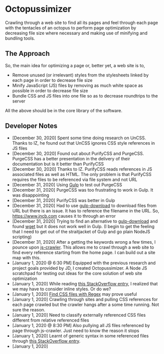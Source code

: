 # Octopussimizer

Crawling through a web site to find all its pages and feel through each page with the tentacles of an octopus to perform page optimization by decreasing file size where necessary and making use of minifying and bundling tools.

## The Approach

So, the main idea for optimizing a page or, better yet, a web site is to,

 * Remove unused (or irrelevant) styles from the stylesheets linked by each page in order to decrease file size
 * Minify JavaScript (JS) files by removing as much white space as possible in order to decrease file size
 * Bundle CSS and JS files into one file so as to decrease roundtrips to the server

All the above should be in the core library of the software.

## Developer Notes

 * [December 30, 2020] Spent some time doing research on UnCSS. Thanks to IZ, he found out that UnCSS ignores CSS style references in JS files
 * [December 30, 2020] Found out about PurifyCSS and PurgeCSS. PurgeCSS has a better presentation in the delivery of their documentation but is it better than PurifyCSS
 * [December 30, 2020] Thanks to IZ. PurifyCSS reads references in JS associated files as well as HTML. The only problem is that PurifyCSS requires the files to be referenced via file system and not URL
 * [December 31, 2020] Using [Gulp](https://gulpjs.com/) to test out PurgeCSS
 * [December 31, 2020] PurgeCSS was too frustrating to work in Gulp. It was disappointing
 * [December 31, 2020] PurifyCSS was better in Gulp
 * [December 31, 2020] Had to use [gulp-download](https://www.npmjs.com/package/gulp-download) to download files from URL but there is an issue. It has to reference the filename in the URL. So, https://www.jncb.com causes it to through an error
 * [December 31, 2020] Trying to find an alternative to [gulp-download](https://www.npmjs.com/package/gulp-download) and found [wget](https://www.npmjs.com/package/wget) but it does not work well in Gulp. (I begin to get the feeling that I need to get out of the straitjacket of Gulp and go plain NodeJS scripting)
 * [December 31, 2020] After a getting the keywords wrong a few times, I pounce upon [js-crawler](https://www.npmjs.com/package/js-crawler). This allows me to crawl through a web site to find every reference starting from the home page. I can build out a site map with this.
 * [January 1, 2020 @ 6:30 PM] Equipped with the previous research and project goals provided by JD, I created Octopussimizer. A Node JS scratchpad for testing out ideas for the core solution of web site optimization
 * [January 1, 2020] While reading [this StackOverflow entry](https://stackoverflow.com/questions/1679507/getting-all-css-used-in-html-file/31460383), I realized that we may have to consider inline styles. Or do we?
 * [January 1, 2020] [Find CSS files with Regex](https://stackoverflow.com/questions/30866169/how-to-find-css-files-with-regex) may prove useful
 * [January 1, 2020] Crawling through sites and pulling CSS references for each page crawled but the crawler hangs after a some time running. Not sure the reason.
 * [January 1, 2020] Need to classify externally referenced CSS files different from relative referenced files
 * [January 1, 2020 @ 8:30 PM] Also pullying all JS files referenced by page through js-crawler. Just need to know the reason it stops
 * [January 1, 2020] Learnt of generic syntax in some referenced files through [this StackOverflow entry](https://stackoverflow.com/questions/550038/is-it-valid-to-replace-http-with-in-a-script-src-http).
 * [January 1, 2020]